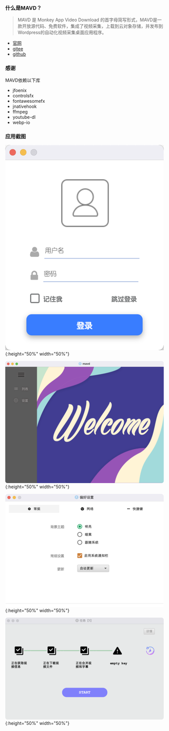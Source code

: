 ### 什么是MAVD？
> MAVD 是 Monkey App Video Download 的首字母简写形式，MAVD是一款开放源代码、免费软件，集成了视频采集，上载到云对象存储，并发布到Wordpress的自动化视频采集桌面应用程序。

- [官网](https://monkeyapp.cn)
- [gitee](https://gitee.com/corbettzhang/MAVD)
- [github](https://github.com/corbettzhang/MAVD)

### 感谢
MAVD依赖以下库
* jfoenix
* controlsfx
* fontawesomefx
* jnativehook
* ffmpeg
* youtube-dl
* webp-io

### 应用截图

![登录](assets/login.png){:height="50%" width="50%"}

![首页](assets/main.png){:height="50%" width="50%"}

![偏好设置](assets/preference.png){:height="50%" width="50%"}

![任务](assets/loading.png){:height="50%" width="50%"}